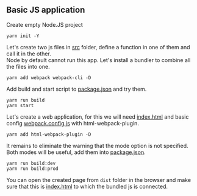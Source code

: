 ## Basic JS application
Create empty Node.JS project
```
yarn init -Y
```

Let's create two js files in [src](src) folder, define a function in one of them and call it in the other.  
Node by default cannot run this app. Let's install a bundler to combine all the files into one.
```
yarn add webpack webpack-cli -D
```

Add build and start script to [package.json](package.json) and try them.
```
yarn run build
yarn start
```

Let's create a web application, for this we will need [index.html](src/index.html) and basic config [webpack.config.js](webpack.config.js) with html-webpack-plugin.
```
yarn add html-webpack-plugin -D
```

It remains to eliminate the warning that the mode option is not specified. Both modes will be useful, add them into [package.json](package.json).
```
yarn run build:dev
yarn run build:prod
```

You can open the created page from `dist` folder in the browser and make sure that this is [index.html](src/index.html) to which the bundled js is connected.
